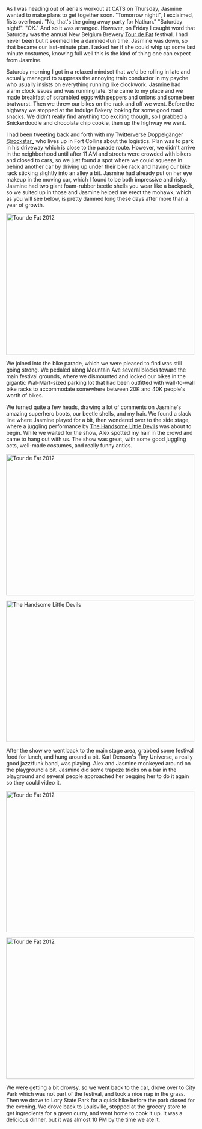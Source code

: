 As I was heading out of aerials workout at CATS on Thursday, Jasmine wanted to make plans to get together soon. "Tomorrow night!", I exclaimed, fists overhead. "No, that's the going away party for Nathan." "Saturday night!". "OK." And so it was arranged. However, on Friday I caught word that Saturday was the annual New Belgium Brewery [Tour de Fat](http://www.newbelgium.com/events/tour-de-fat.aspx) festival. I had never been but it seemed like a damned-fun time. Jasmine was down, so that became our last-minute plan. I asked her if she could whip up some last minute costumes, knowing full well this is the kind of thing one can expect from Jasmine.

Saturday morning I got in a relaxed mindset that we'd be rolling in late and actually managed to suppress the annoying train conductor in my psyche who usually insists on everything running like clockwork. Jasmine had alarm clock issues and was running late. She came to my place and we made breakfast of scrambled eggs with peppers and onions and some beer bratwurst. Then we threw our bikes on the rack and off we went. Before the highway we stopped at the Indulge Bakery looking for some good road snacks. We didn't really find anything too exciting though, so I grabbed a Snickerdoodle and chocolate chip cookie, then up the highway we went.

I had been tweeting back and forth with my Twitterverse Doppelgänger [@rockstar_](https://twitter.com/rockstar_) who lives up in Fort Collins about the logistics. Plan was to park in his driveway which is close to the parade route. However, we didn't arrive in the neighborhood until after 11 AM and streets were crowded with bikers and closed to cars, so we just found a spot where we could squeeze in behind another car by driving up under their bike rack and having our bike rack sticking slightly into an alley a bit. Jasmine had already put on her eye makeup in the moving car, which I found to be both impressive and risky. Jasmine had two giant foam-rubber beetle shells you wear like a backpack, so we suited up in those and Jasmine helped me erect the mohawk, which as you will see below, is pretty damned long these days after more than a year of growth.

<a href="http://www.flickr.com/photos/88096431@N00/7914990658/" title="Tour de Fat 2012 by Peter Lyons, on Flickr"><img src="http://farm9.staticflickr.com/8456/7914990658_49229d1b61.jpg" width="500" height="375" alt="Tour de Fat 2012"></a>

We joined into the bike parade, which we were pleased to find was still going strong. We pedaled along Mountain Ave several blocks toward the main festival grounds, where we dismounted and locked our bikes in the gigantic Wal-Mart-sized parking lot that had been outfitted with wall-to-wall bike racks to accommodate somewhere between 20K and 40K people's worth of bikes.

We turned quite a few heads, drawing a lot of comments on Jasmine's amazing superhero boots, our beetle shells, and my hair. We found a slack line where Jasmine played for a bit, then wondered over to the side stage, where a juggling performance by [The Handsome Little Devils](http://www.handsomelittledevils.com/) was about to begin. While we waited for the show, Alex spotted my hair in the crowd and came to hang out with us. The show was great, with some good juggling acts, well-made costumes, and really funny antics.

<a href="http://www.flickr.com/photos/88096431@N00/7914975330/" title="Tour de Fat 2012 by Peter Lyons, on Flickr"><img src="http://farm9.staticflickr.com/8439/7914975330_a08a76e5ae.jpg" width="500" height="375" alt="Tour de Fat 2012"></a>

<a href="http://www.flickr.com/photos/88096431@N00/7914955216/" title="The Handsome Little Devils by Peter Lyons, on Flickr"><img src="http://farm9.staticflickr.com/8460/7914955216_470108ce81.jpg" width="500" height="375" alt="The Handsome Little Devils"></a>

After the show we went back to the main stage area, grabbed some festival food for lunch, and hung around a bit. Karl Denson's Tiny Universe, a really good jazz/funk band, was playing. Alex and Jasmine monkeyed around on the playground a bit. Jasmine did some trapeze tricks on a bar in the playground and several people approached her begging her to do it again so they could video it.

<a href="http://www.flickr.com/photos/88096431@N00/7914927056/" title="Tour de Fat 2012 by Peter Lyons, on Flickr"><img src="http://farm9.staticflickr.com/8460/7914927056_498f0a7f97.jpg" width="500" height="375" alt="Tour de Fat 2012"></a>

<a href="http://www.flickr.com/photos/88096431@N00/7914926230/" title="Tour de Fat 2012 by Peter Lyons, on Flickr"><img src="http://farm9.staticflickr.com/8449/7914926230_62b8e6a0b0.jpg" width="500" height="375" alt="Tour de Fat 2012"></a>

We were getting a bit drowsy, so we went back to the car, drove over to City Park which was not part of the festival, and took a nice nap in the grass. Then we drove to Lory State Park for a quick hike before the park closed for the evening. We drove back to Louisville, stopped at the grocery store to get ingredients for a green curry, and went home to cook it up. It was a delicious dinner, but it was almost 10 PM by the time we ate it.

<flickrshow href="page_show_url=%2Fphotos%2F88096431%40N00%2Fsets%2F72157631370187376%2Fshow%2F&page_show_back_url=%2Fphotos%2F88096431%40N00%2Fsets%2F72157631370187376%2F&set_id=72157631370187376"/>
